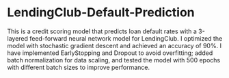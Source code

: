 # LendingClub-Default-Prediction
This is a credit scoring model that predicts loan default rates with a 3-layered feed-forward neural network model for LendingClub. I optimized the model
with stochastic gradient descent and achieved an accuracy of 90%. 
I have implemented EarlyStopping and Dropout to avoid overfitting; added batch normalization for data scaling, and tested the model with 500 epochs with
different batch sizes to improve performance.

